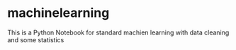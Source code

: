 # machinelearning
This is a Python Notebook for standard machien learning with data cleaning and some statistics 
